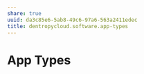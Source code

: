 ```yaml
---
share: true
uuid: da3c85e6-5ab8-49c6-97a6-563a2411edec
title: dentropycloud.software.app-types
---
```

# App Types